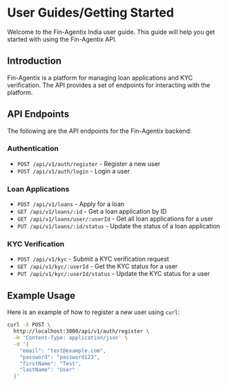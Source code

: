 # User Guides/Getting Started

Welcome to the Fin-Agentix India user guide. This guide will help you get started with using the Fin-Agentix API.

## Introduction

Fin-Agentix is a platform for managing loan applications and KYC verification. The API provides a set of endpoints for interacting with the platform.

## API Endpoints

The following are the API endpoints for the Fin-Agentix backend:

### Authentication

*   `POST /api/v1/auth/register` - Register a new user
*   `POST /api/v1/auth/login` - Login a user

### Loan Applications

*   `POST /api/v1/loans` - Apply for a loan
*   `GET /api/v1/loans/:id` - Get a loan application by ID
*   `GET /api/v1/loans/user/:userId` - Get all loan applications for a user
*   `PUT /api/v1/loans/:id/status` - Update the status of a loan application

### KYC Verification

*   `POST /api/v1/kyc` - Submit a KYC verification request
*   `GET /api/v1/kyc/:userId` - Get the KYC status for a user
*   `PUT /api/v1/kyc/:userId/status` - Update the KYC status for a user

## Example Usage

Here is an example of how to register a new user using `curl`:

```bash
curl -X POST \
  http://localhost:3000/api/v1/auth/register \
  -H 'Content-Type: application/json' \
  -d '{
    "email": "test@example.com",
    "password": "password123",
    "firstName": "Test",
    "lastName": "User"
  }'
```
